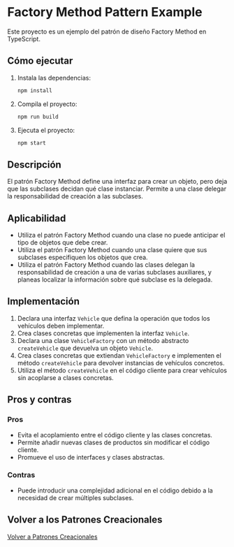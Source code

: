 # Factory Method Pattern Example

Este proyecto es un ejemplo del patrón de diseño Factory Method en TypeScript.

## Cómo ejecutar

1. Instala las dependencias:
    ```sh
    npm install
    ```

2. Compila el proyecto:
    ```sh
    npm run build
    ```

3. Ejecuta el proyecto:
    ```sh
    npm start
    ```

## Descripción

El patrón Factory Method define una interfaz para crear un objeto, pero deja que las subclases decidan qué clase instanciar. Permite a una clase delegar la responsabilidad de creación a las subclases.

## Aplicabilidad

- Utiliza el patrón Factory Method cuando una clase no puede anticipar el tipo de objetos que debe crear.
- Utiliza el patrón Factory Method cuando una clase quiere que sus subclases especifiquen los objetos que crea.
- Utiliza el patrón Factory Method cuando las clases delegan la responsabilidad de creación a una de varias subclases auxiliares, y planeas localizar la información sobre qué subclase es la delegada.

## Implementación

1. Declara una interfaz `Vehicle` que defina la operación que todos los vehículos deben implementar.
2. Crea clases concretas que implementen la interfaz `Vehicle`.
3. Declara una clase `VehicleFactory` con un método abstracto `createVehicle` que devuelva un objeto `Vehicle`.
4. Crea clases concretas que extiendan `VehicleFactory` e implementen el método `createVehicle` para devolver instancias de vehículos concretos.
5. Utiliza el método `createVehicle` en el código cliente para crear vehículos sin acoplarse a clases concretas.

## Pros y contras

### Pros
- Evita el acoplamiento entre el código cliente y las clases concretas.
- Permite añadir nuevas clases de productos sin modificar el código cliente.
- Promueve el uso de interfaces y clases abstractas.

### Contras
- Puede introducir una complejidad adicional en el código debido a la necesidad de crear múltiples subclases.

## Volver a los Patrones Creacionales

[Volver a Patrones Creacionales](../README.md)